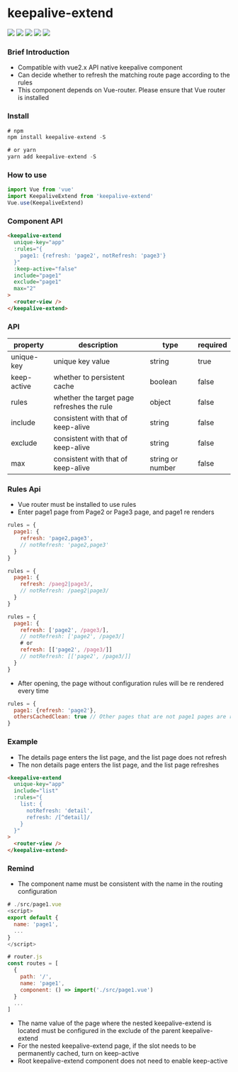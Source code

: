 # keepalive-extend

<p>
  <img src="https://img.shields.io/github/workflow/status/frontendway/keepalive-extend/test-coverage/master">
  <img src="https://img.shields.io/codecov/c/github/frontendway/keepalive-extend/master">
  <img src="https://img.shields.io/github/size/frontendway/keepalive-extend/dist/index.umd.min.js">
  <img src="https://img.shields.io/github/license/frontendway/keepalive-extend">
  <img src="https://img.shields.io/npm/v/keepalive-extend">
</p>

### Brief Introduction
- Compatible with vue2.x API native keepalive component
- Can decide whether to refresh the matching route page according to the rules
- This component depends on Vue-router. Please ensure that Vue router is installed

### Install
```js
# npm
npm install keepalive-extend -S

# or yarn
yarn add keepalive-extend -S
```

### How to use
```js
import Vue from 'vue'
import KeepaliveExtend from 'keepalive-extend'
Vue.use(KeepaliveExtend)
```

### Component API
```html
<keepalive-extend
  unique-key="app"
  :rules="{
    page1: {refresh: 'page2', notRefresh: 'page3'}
  }"
  :keep-active="false"
  include="page1"
  exclude="page1"
  max="2"
>
  <router-view />
</keepalive-extend>
```

### API
|   property  |                description                 |      type        | required |
|     ----    |                    ----                    |      ----        |   ----   |
| unique-key  |             unique key value               |     string       |   true   |
| keep-active |    whether to persistent cache             |     boolean      |   false  |
|    rules    | whether the target page refreshes the rule |     object       |   false  |
|   include   |    consistent with that of keep-alive      |     string       |   false  |
|   exclude   |    consistent with that of keep-alive      |     string       |   false  |
|     max     |    consistent with that of keep-alive      | string or number |   false  |

### Rules Api
- Vue router must be installed to use rules
- Enter page1 page from Page2 or Page3 page, and page1 re renders
```js
rules = {
  page1: {
    refresh: 'page2,page3',
    // notRefresh: 'page2,page3'
  }
}
```
```js
rules = {
  page1: {
    refresh: /paeg2|page3/,
    // notRefresh: /paeg2|page3/
  }
}
```
```js
rules = {
  page1: {
    refresh: ['page2', /page3/],
    // notRefresh: ['page2', /page3/]
    # or
    refresh: [['page2', /page3/]]
    // notRefresh: [['page2', /page3/]]
  }
}
```
- After opening, the page without configuration rules will be re rendered every time
```js
rules = {
  page1: {refresh: 'page2'},
  othersCachedClean: true // Other pages that are not page1 pages are re rendered every time
}
```

### Example
- The details page enters the list page, and the list page does not refresh
- The non details page enters the list page, and the list page refreshes
```html
<keepalive-extend
  unique-key="app"
  include="list"
  :rules="{
    list: {
      notRefresh: 'detail',
      refresh: /[^detail]/
    }
  }"
>
  <router-view />
</keepalive-extend>
```

### Remind
- The component name must be consistent with the name in the routing configuration
```js
# ./src/page1.vue
<script>
export default {
  name: 'page1',
  ...
}
</script>

# router.js
const routes = [
  {
    path: '/',
    name: 'page1',
    component: () => import('./src/page1.vue')
  }
  ...
]
```
- The name value of the page where the nested keepalive-extend is located must be configured in the exclude of the parent keepalive-extend
- For the nested keepalive-extend page, if the slot needs to be permanently cached, turn on keep-active
- Root keepalive-extend component does not need to enable keep-active
